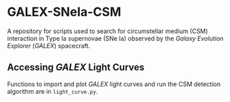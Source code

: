 # GALEX-SNeIa-CSM

A repository for scripts used to search for circumstellar medium (CSM) interaction
in Type Ia supernovae (SNe Ia) observed by the *Galaxy Evolution Explorer* (*GALEX*)
spacecraft.

## Accessing *GALEX* Light Curves

Functions to import and plot *GALEX* light curves and run the CSM detection
algorithm are in ``light_curve.py``.
